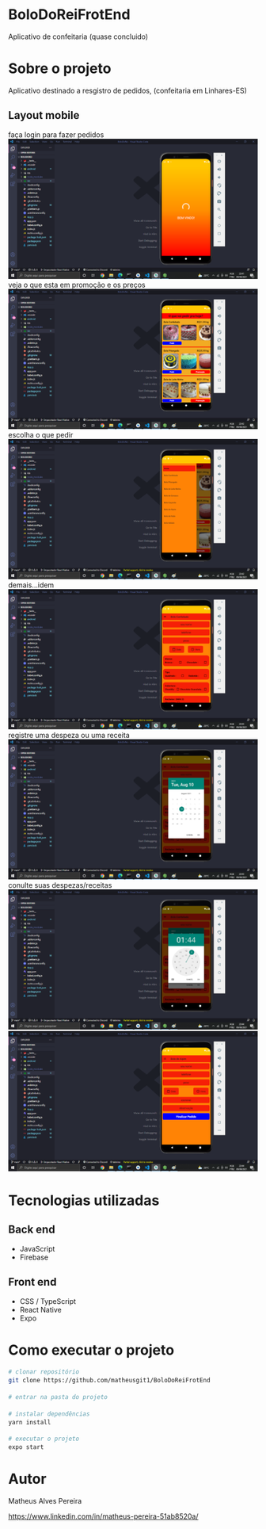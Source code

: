 # BoloDoReiFrotEnd
Aplicativo de confeitaria (quase concluido)


# Sobre o projeto

Aplicativo destinado a resgistro de pedidos, (confeitaria em Linhares-ES)

## Layout mobile
faça login para fazer pedidos
![Web 1](https://github.com/matheusgit1/BoloDoReiFrotEnd/blob/main/src/photos/pth1.png)
veja o que esta em promoção e os preços
![Web 2](https://github.com/matheusgit1/BoloDoReiFrotEnd/blob/main/src/photos/pth2.png)
escolha o que pedir
![Web 3](https://github.com/matheusgit1/BoloDoReiFrotEnd/blob/main/src/photos/pth3.png)
demais...idem
![Web 4](https://github.com/matheusgit1/BoloDoReiFrotEnd/blob/main/src/photos/pth4.png)
registre uma despeza ou uma receita
![Web 5](https://github.com/matheusgit1/BoloDoReiFrotEnd/blob/main/src/photos/pth5.png)
conulte suas despezas/receitas
![Web 6](https://github.com/matheusgit1/BoloDoReiFrotEnd/blob/main/src/photos/pth6.png)
![Web 7](https://github.com/matheusgit1/BoloDoReiFrotEnd/blob/main/src/photos/pth7.png)


# Tecnologias utilizadas
## Back end
- JavaScript
- Firebase

## Front end
- CSS / TypeScript
- React Native
- Expo


# Como executar o projeto

```bash
# clonar repositório
git clone https://github.com/matheusgit1/BoloDoReiFrotEnd

# entrar na pasta do projeto

# instalar dependências
yarn install

# executar o projeto
expo start
```

# Autor

Matheus Alves Pereira

https://www.linkedin.com/in/matheus-pereira-51ab8520a/


